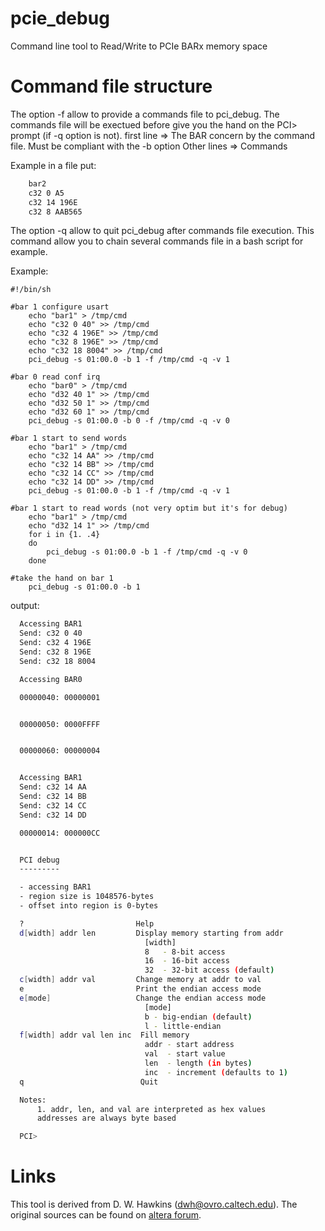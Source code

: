 # pcie_debug
Command line tool to Read/Write to PCIe BARx memory space

# Command file structure

The option -f allow to provide a commands file to pci_debug. The commands file will be exectued before give you the hand on the PCI> prompt (if -q option is not).
first line => The BAR concern by the command file. Must be compliant with the -b option
Other lines => Commands

Example in a file put:
```sh
    bar2
    c32 0 A5
    c32 14 196E
    c32 8 AAB565
```
The option -q allow to quit pci_debug after commands file execution. This command allow you to chain several commands file in a bash script for example.

Example:

    #!/bin/sh

    #bar 1 configure usart
        echo "bar1" > /tmp/cmd
        echo "c32 0 40" >> /tmp/cmd
        echo "c32 4 196E" >> /tmp/cmd
        echo "c32 8 196E" >> /tmp/cmd
        echo "c32 18 8004" >> /tmp/cmd
        pci_debug -s 01:00.0 -b 1 -f /tmp/cmd -q -v 1

    #bar 0 read conf irq
        echo "bar0" > /tmp/cmd
        echo "d32 40 1" >> /tmp/cmd
        echo "d32 50 1" >> /tmp/cmd
        echo "d32 60 1" >> /tmp/cmd
        pci_debug -s 01:00.0 -b 0 -f /tmp/cmd -q -v 0
        
    #bar 1 start to send words
        echo "bar1" > /tmp/cmd
        echo "c32 14 AA" >> /tmp/cmd
        echo "c32 14 BB" >> /tmp/cmd
        echo "c32 14 CC" >> /tmp/cmd
        echo "c32 14 DD" >> /tmp/cmd
        pci_debug -s 01:00.0 -b 1 -f /tmp/cmd -q -v 1

    #bar 1 start to read words (not very optim but it's for debug)
        echo "bar1" > /tmp/cmd
        echo "d32 14 1" >> /tmp/cmd
        for i in {1. .4}
        do
            pci_debug -s 01:00.0 -b 1 -f /tmp/cmd -q -v 0
        done

    #take the hand on bar 1 
        pci_debug -s 01:00.0 -b 1 

output: 
  ```sh
    Accessing BAR1
    Send: c32 0 40
    Send: c32 4 196E
    Send: c32 8 196E
    Send: c32 18 8004

    Accessing BAR0

    00000040: 00000001


    00000050: 0000FFFF


    00000060: 00000004


    Accessing BAR1
    Send: c32 14 AA
    Send: c32 14 BB
    Send: c32 14 CC
    Send: c32 14 DD

    00000014: 000000CC


    PCI debug
    ---------

    - accessing BAR1
    - region size is 1048576-bytes
    - offset into region is 0-bytes

    ?                         Help
    d[width] addr len         Display memory starting from addr
                                [width]
                                8   - 8-bit access
                                16  - 16-bit access
                                32  - 32-bit access (default)
    c[width] addr val         Change memory at addr to val
    e                         Print the endian access mode
    e[mode]                   Change the endian access mode
                                [mode]
                                b - big-endian (default)
                                l - little-endian
    f[width] addr val len inc  Fill memory
                                addr - start address
                                val  - start value
                                len  - length (in bytes)
                                inc  - increment (defaults to 1)
    q                          Quit

    Notes:
        1. addr, len, and val are interpreted as hex values
        addresses are always byte based

    PCI>

  ```

# Links

This tool is derived from D. W. Hawkins (dwh@ovro.caltech.edu). The original
sources can be found on [altera forum](http://www.alteraforum.com/forum/showthread.php?t=35678).

